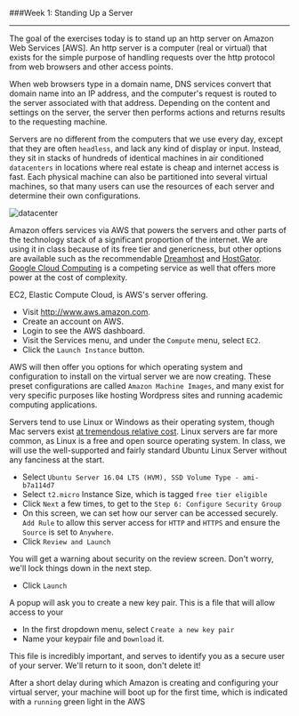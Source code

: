 ###Week 1: Standing Up a Server

-----

The goal of the exercises today is to stand up an http server on Amazon Web Services [AWS]. An http server is a computer (real or virtual) that exists for the simple purpose of handling requests over the http protocol from web browsers and other access points.

When web browsers type in a domain name, DNS services convert that domain name into an IP address, and the computer's request is routed to the server associated with that address. Depending on the content and settings on the server, the server then performs actions and returns results to the requesting machine. 

Servers are no different from the computers that we use every day, except that they are often `headless`, and lack any kind of display or input. Instead, they sit in stacks of hundreds of identical machines in air conditioned `datacenters` in locations where real estate is cheap and internet access is fast. Each physical machine can also be partitioned into several virtual machines, so that many users can use the resources of each server and determine their own configurations.

![datacenter](http://datacenterfrontier.com/wp-content/uploads/2015/09/amazon-dc-hamilton.jpg)

Amazon offers services via AWS that powers the servers and other parts of the technology stack of a significant proportion of the internet. We are using it in class because of its free tier and genericness, but other options are available such as the recommendable [Dreamhost](http://www.dreamhost.com) and [HostGator](http://www.hostgator.com). [Google Cloud Computing](http://cloud.google.com) is a competing service as well that offers more power at the cost of complexity.

EC2, Elastic Compute Cloud, is AWS's server offering. 

- Visit http://www.aws.amazon.com.
- Create an account on AWS.
- Login to see the AWS dashboard. 
- Visit the Services menu, and under the `Compute` menu, select `EC2`.
- Click the `Launch Instance` button.

AWS will then offer you options for which operating system and configuration to install on the virtual server we are now creating. These preset configurations are called `Amazon Machine Images`, and many exist for very specific purposes like hosting Wordpress sites and running academic computing applications. 

Servers tend to use Linux or Windows as their operating system, though Mac servers exist [at tremendous relative cost](https://macminicolo.net). Linux servers are far more common, as Linux is a free and open source operating system. In class, we will use the well-supported and fairly standard Ubuntu Linux Server without any fanciness at the start.

- Select `Ubuntu Server 16.04 LTS (HVM), SSD Volume Type - ami-b7a114d7`
- Select `t2.micro` Instance Size, which is tagged `free tier eligible`
- Click `Next` a few times, to get to the `Step 6: Configure Security Group` 
- On this screen, we can set how our server can be accessed securely. `Add Rule` to allow this server access for `HTTP` and `HTTPS` and ensure the `Source` is set to `Anywhere`.
- Click `Review and Launch`

You will get a warning about security on the review screen. Don't worry, we'll lock things down in the next step.

- Click `Launch`

A popup will ask you to create a new key pair. This is a file that will allow access to your 

- In the first dropdown menu, select `Create a new key pair`
- Name your keypair file and `Download` it.

This file is incredibly important, and serves to identify you as a secure user of your server. We'll return to it soon, don't delete it!

After a short delay during which Amazon is creating and configuring your virtual server, your machine will boot up for the first time, which is indicated with a `running` green light in the AWS 
